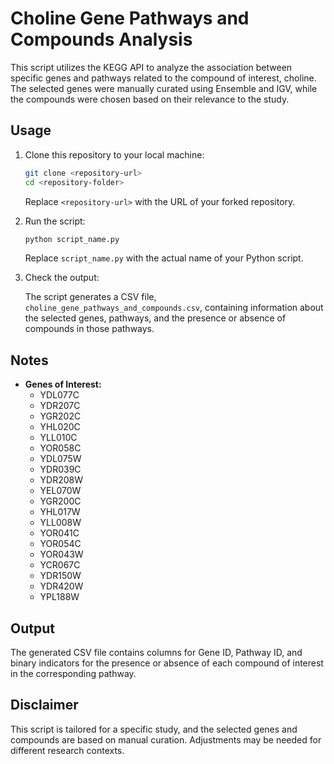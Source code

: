 # Choline Gene Pathways and Compounds Analysis

This script utilizes the KEGG API to analyze the association between specific genes and pathways related to the compound of interest, choline. The selected genes were manually curated using Ensemble and IGV, while the compounds were chosen based on their relevance to the study.

## Usage

1. Clone this repository to your local machine:

    ```bash
    git clone <repository-url>
    cd <repository-folder>
    ```

    Replace `<repository-url>` with the URL of your forked repository.

2. Run the script:

    ```bash
    python script_name.py
    ```

    Replace `script_name.py` with the actual name of your Python script.

3. Check the output:

    The script generates a CSV file, `choline_gene_pathways_and_compounds.csv`, containing information about the selected genes, pathways, and the presence or absence of compounds in those pathways.

## Notes

- **Genes of Interest:**
  - YDL077C
  - YDR207C
  - YGR202C
  - YHL020C
  - YLL010C
  - YOR058C
  - YDL075W
  - YDR039C
  - YDR208W
  - YEL070W
  - YGR200C
  - YHL017W
  - YLL008W
  - YOR041C
  - YOR054C
  - YOR043W
  - YCR067C
  - YDR150W
  - YDR420W
  - YPL188W

## Output

The generated CSV file contains columns for Gene ID, Pathway ID, and binary indicators for the presence or absence of each compound of interest in the corresponding pathway.

## Disclaimer

This script is tailored for a specific study, and the selected genes and compounds are based on manual curation. Adjustments may be needed for different research contexts.
